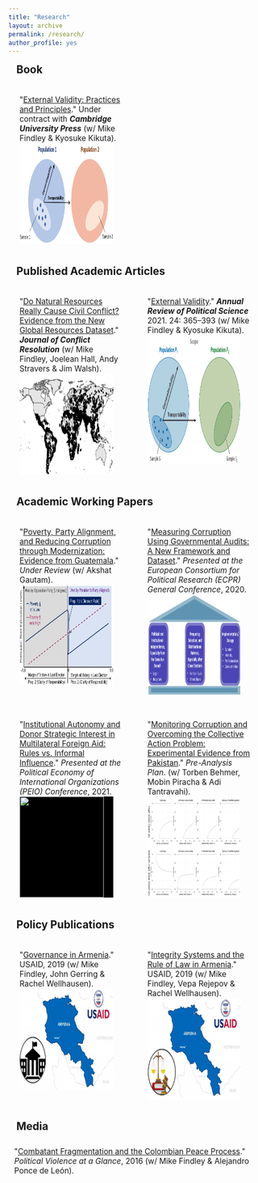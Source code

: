 ```yaml
---
title: "Research"
layout: archive
permalink: /research/
author_profile: yes
---
```


<style>
.thumbnail {
    background-color: black;
    height: 200px;
    display: inline-block;
    background-size: cover;
    background-position: center;
    background-repeat: no-repeat;
}
</style>

<style>
.thumbnail2 {
    background-color: black;
    height: 254px;
    display: inline-block;
    background-size: cover;
    background-position: center;
    background-repeat: no-repeat;
}
</style>

<style>
h2 {
  text-align: left;
}
</style>

<style>
    h1, h2, p {
       margin: 0.75em;
    }
</style>

<style>
.card {
  margin-bottom: 0.25em;
  padding: 0.75em;
}
</style>

<style>
.cards {
  max-width: 100%;
  margin: 0 auto;
  display: grid;
  grid-gap: 0.25em;
}
</style>

<style>
@media (min-width: 650px) {
  .cards { grid-template-columns: repeat(2, 1fr); }
}
</style>

<h2>Book</h2>

<div class="cards">
<div class="card">
<p style="font-size: 11.5pt; text-align: left; margin-bottom: 0.5em;">"<a href="https://mikedenly.com/research/external-validity-book">External Validity: Practices and Principles</a>." Under contract with <b><i>Cambridge University Press</i></b> (w/ Mike Findley & Kyosuke Kikuta).<br><a href="https://mikedenly.com/research/external-validity-book"><img src="/images/ev2.png" class="thumbnail" style="width: 90%"></a></p></div>
</div>

<h2>Published Academic Articles</h2>
<div class="cards">
<div class="card">
<p style="font-size: 11.5pt; text-align: left; margin-bottom: 0.5em;">"<a href="https://mikedenly.com/research/natural-resources-conflict">Do Natural Resources Really Cause Civil Conflict? Evidence from the New Global Resources Dataset</a>."<b><i> Journal of Conflict Resolution</i></b> (w/ Mike Findley, Joelean Hall, Andy Stravers & Jim Walsh).<a href="https://mikedenly.com/research/natural-resources-conflict"><img src="/images/world_nr.png" class="thumbnail" style="width: 90%;"></a></p></div>
<div class="card">
<p style="font-size: 11.5pt; text-align: left; margin-bottom: 0.5em;">"<a href="https://mikedenly.com/research/external-validity-arps">External Validity</a>."<b><i> Annual Review of Political Science</i></b> 2021. 24: 365–393 (w/ Mike Findley & Kyosuke Kikuta).<a href="https://mikedenly.com/research/external-validity-arps"><img src="/images/ev.png" class="thumbnail2" style="width: 90%;"></a></p></div>
</div>

<h2>Academic Working Papers</h2>

<div class="cards">
<div class="card">
<p style="font-size: 11.5pt; text-align: left; margin-bottom: 0.5em;">"<a href="https://mikedenly.com/research/poverty-alignment-corruption2">Poverty, Party Alignment, and Reducing Corruption through Modernization: Evidence from Guatemala</a>."<i> Under Review</i> (w/ Akshat Gautam).<a href="https://mikedenly.com/research/poverty-alignment-corruption2"><img src="/images/prop1and2.png" class="thumbnail" style="width: 90%;"></a></p></div>
<div class="card">
<p style="font-size: 11.5pt; text-align: left; margin-bottom: 0.5em;">"<a href="https://mikedenly.com/research/audit-measurement">Measuring Corruption Using Governmental Audits: A New Framework and Dataset</a>."<i> Presented at the European Consortium for Political Research (ECPR) General Conference</i>, 2020.<a href="https://mikedenly.com/research/audit-measurement"><img src="/images/new_pillars.png" class="thumbnail" style="width: 90%;"></a></p></div>
</div>

<div class="cards">
<div class="card">
<p style="font-size: 11.5pt; text-align: left; margin-bottom: 0.5em;">"<a href="https://mikedenly.com/research/aid-strategic">Institutional Autonomy and Donor Strategic Interest in Multilateral Foreign Aid: Rules vs. Informal Influence</a>."<i> Presented at the Political Economy of International Organizations (PEIO) Conference</i>, 2021. <a href="https://mikedenly.com/research/aid-strategic"><img src="/images/foreign_aid.png" class="thumbnail" style="width: 90%;"></a></p></div>
<div class="card">
<p style="font-size: 11.5pt; text-align: left; margin-bottom: 0.5em;">"<a href="https://mikedenly.com/research/monitoring-corruption-collective-action-problem">Monitoring Corruption and Overcoming the Collective Action Problem: Experimental Evidence from Pakistan</a>."<i> Pre-Analysis Plan</i>. (w/ Torben Behmer, Mobin Piracha & Adi Tantravahi). <a href="https://mikedenly.com/research/monitoring-corruption-collective-action-problem"><img src="/images/trace_plots2.png" class="thumbnail" style="width: 90%;"></a></p></div> 
</div>

<h2>Policy Publications</h2> 

<div class="cards">
<div class="card">
<p style="font-size: 11.5pt; text-align: left; margin-bottom: 0.5em;">"<a href="https://pdf.usaid.gov/pdf_docs/PA00TNMG.pdf">Governance in Armenia</a>." USAID, 2019 (w/ Mike Findley, John Gerring & Rachel Wellhausen).<a href="https://pdf.usaid.gov/pdf_docs/PA00TNMG.pdf"><img src="/images/usaid_armenia_governance.png" class="thumbnail" style="width: 90%;"></a></p></div>
<div class="card">
<p style="font-size: 11.5pt; text-align: left; margin-bottom: 0.5em;">"<a href="https://pdf.usaid.gov/pdf_docs/PA00TNMJ.pdf">Integrity Systems and the Rule of Law in Armenia</a>." USAID, 2019 (w/ Mike Findley, Vepa Rejepov & Rachel Wellhausen). <a href="https://pdf.usaid.gov/pdf_docs/PA00TNMJ.pdf"><img src="/images/usaid_armenia_rol.png" class="thumbnail" style="width: 90%;" ></a></p></div>
</div>

<h2>Media</h2>

<p style="float: left; font-size: 11.5pt; text-align: left; width: 100%; margin-right: 0%; margin-bottom: 0.5em;">"<a href="https://politicalviolenceataglance.org/2016/05/09/spoiler-alert-combatant-fragmentation-and-the-colombian-peace-process/">Combatant Fragmentation and the Colombian Peace Process</a>."<i> Political Violence at a Glance</i>, 2016 (w/ Mike Findley & Alejandro Ponce de León).</p>
<div style="clear:both"></div>
